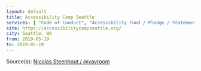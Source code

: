 ```yaml
---
layout: default
title: Accessibility Camp Seattle
services: [ "Code of Conduct", "Accessibility Fund / Pledge / Statement", "Sign Language Interpreting on Request", "Live Captioning", "Reserved Seating Near Stage", "Mobility Access", "Restrooms: All-Gender / Gender-Neutral", "Dietary Accommodation", "Childcare" ]
site: https://accessibilitycampseattle.org/
city: Seattle, WA
from: 2019-05-19
to: 2019-05-19
---
```


Source(s): [Nicolas Steenhout / @vavroom](https://github.com/vavroom)